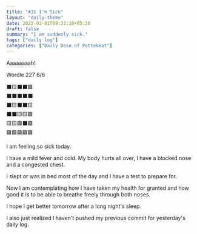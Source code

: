 ```yaml
---
title: "#31 I'm Sick"
layout: "daily-theme"
date: 2022-02-01T09:33:10+05:30
draft: false
summary: "I am suddenly sick."
tags: ["daily log"]
categories: ["Daily Dose of Pottekkat"]
---
```


Aaaaaaaah!

Wordle 227 6/6

⬛🟨⬛⬛🟩\
⬛⬛⬛⬛⬛\
⬛🟨⬛⬛🟨\
⬛⬛🟨🟨🟩\
🟨🟨🟩⬛🟩\
🟩🟩🟩🟩🟩

I am feeling so sick today.

I have a mild fever and cold. My body hurts all over, I have a blocked nose and a congested chest.

I slept or was in bed most of the day and I have a test to prepare for.

Now I am contemplating how I have taken my health for granted and how good it is to be able to breathe freely through both noses.

I hope I get better tomorrow after a long night's sleep.

I also just realized I haven't pushed my previous commit for yesterday's daily log.
